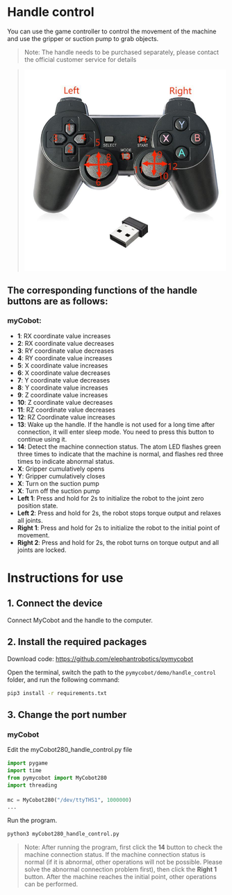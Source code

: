 # Handle control

You can use the game controller to control the movement of the machine and use the gripper or suction pump to grab objects.

> Note: The handle needs to be purchased separately, please contact the official customer service for details

> <img src="../../../resource\3-FunctionsAndApplications\6.developmentGuide\python\handle/7.8.1.jpg" alt="7.1.1-1" style="zoom: 80%;" />

## The corresponding functions of the handle buttons are as follows:
### myCobot:

- **1**: RX coordinate value increases
- **2**: RX coordinate value decreases
- **3**: RY coordinate value decreases
- **4**: RY coordinate value increases
- **5**: X coordinate value increases
- **6**: X coordinate value decreases
- **7**: Y coordinate value decreases
- **8**: Y coordinate value increases
- **9**: Z coordinate value increases
- **10**: Z coordinate value decreases
- **11**: RZ coordinate value decreases
- **12**: RZ Coordinate value increases
- **13**: Wake up the handle. If the handle is not used for a long time after connection, it will enter sleep mode. You need to press this button to continue using it.
- **14**: Detect the machine connection status. The atom LED flashes green three times to indicate that the machine is normal, and flashes red three times to indicate abnormal status.
- **X**: Gripper cumulatively opens
- **Y**: Gripper cumulatively closes
- **X**: Turn on the suction pump
- **X**: Turn off the suction pump
- **Left 1**: Press and hold for 2s to initialize the robot to the joint zero position state.
- **Left 2**: Press and hold for 2s, the robot stops torque output and relaxes all joints.
- **Right 1**: Press and hold for 2s to initialize the robot to the initial point of movement.
- **Right 2**: Press and hold for 2s, the robot turns on torque output and all joints are locked.

# Instructions for use

## 1. Connect the device

Connect MyCobot and the handle to the computer.

## 2. Install the required packages

Download code: https://github.com/elephantrobotics/pymycobot

Open the terminal, switch the path to the `pymycobot/demo/handle_control` folder, and run the following command:

```bash
pip3 install -r requirements.txt
```

## 3. Change the port number

### myCobot

Edit the myCobot280_handle_control.py file

```python
import pygame
import time
from pymycobot import MyCobot280
import threading

mc = MyCobot280("/dev/ttyTHS1", 1000000)
...
```
Run the program.

```bash
python3 myCobot280_handle_control.py
```

> Note: After running the program, first click the **14** button to check the machine connection status. If the machine connection status is normal (if it is abnormal, other operations will not be possible. Please solve the abnormal connection problem first), then click the **Right 1** button. After the machine reaches the initial point, other operations can be performed.
